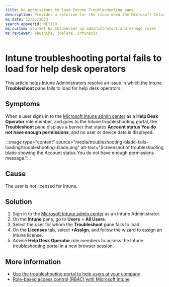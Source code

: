 ```yaml
---
title: No permissions to load Intune Troubleshooting pane
description: Provides a solution for the issue when the Microsoft Intune Troubleshoot pane fails to load for help desk operators.
ms.date: 12/05/2023
search.appverid: MET150
ms.custom: sap:Set Up Intune\Set up administrators and manage roles
ms.reviewer: kaushika, joelste, intunecic
---
```

# Intune troubleshooting portal fails to load for help desk operators

This article helps Intune Administrators resolve an issue in which the Intune **Troubleshoot** pane fails to load for help desk operators.

## Symptoms

When a user signs in to the [Microsoft Intune admin center](https://go.microsoft.com/fwlink/?linkid=2109431) as a **Help Desk Operator** role member, and goes to the Intune troubleshooting portal, the **Troubleshoot** pane displays a banner that states **Account status You do not have enough permissions**, and no user or device data is displayed.

:::image type="content" source="media/troubleshooting-blade-fails-loading/troubleshooting-blade.png" alt-text="Screenshot of troubleshooting blade showing the Account status You do not have enough permissions message.":::

## Cause

The user is not licensed for Intune.

## Solution

1. Sign in to the [Microsoft Intune admin center](https://go.microsoft.com/fwlink/?linkid=2109431) as an Intune Administrator.
2. On the **Intune** pane, go to **Users** > **All Users**.
3. Select the user for whom the **Troubleshoot** pane fails to load.
4. On the **Licenses** tab, select **+Assign**, and follow the wizard to assign an Intune license.
5. Advise **Help Desk Operator** role members to access the Intune troubleshooting portal in a new browser session.

## More information

- [Use the troubleshooting portal to help users at your company](/mem/intune/fundamentals/help-desk-operators)
- [Role-based access control (RBAC) with Microsoft Intune](/mem/intune/fundamentals/role-based-access-control)
